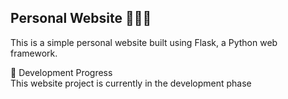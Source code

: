 ## Personal Website 👩🏻‍💻

This is a simple personal website built using Flask, a Python web framework.  

🔨 Development Progress  
This website project is currently in the development phase

